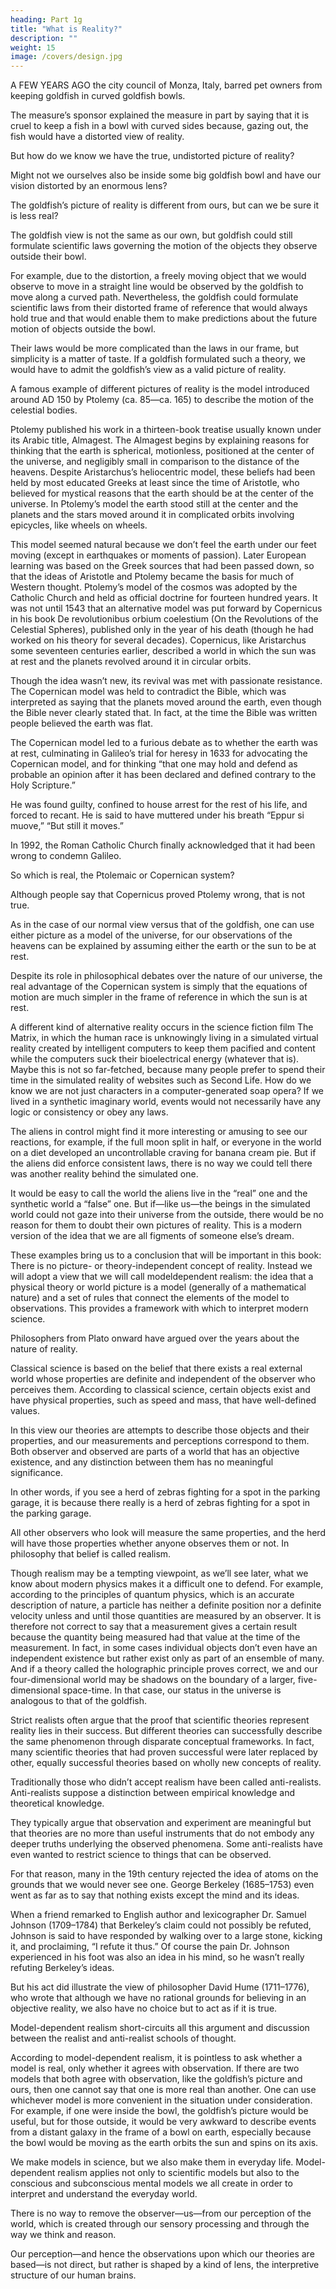 ```yaml
---
heading: Part 1g
title: "What is Reality?"
description: ""
weight: 15
image: /covers/design.jpg
---
```



A FEW YEARS AGO the city council of Monza, Italy, barred pet owners from keeping goldfish in curved goldfish bowls. 

The measure’s sponsor explained the measure in part by saying that it is cruel to keep a fish in a bowl with curved sides because, gazing out, the fish would have a distorted view of reality. 

But how do we know we have the true, undistorted picture of reality?

Might not we ourselves also be inside some big goldfish bowl and have our vision distorted by an enormous lens? 

The goldfish’s picture of reality is different from ours, but can we be sure it is less real?

The goldfish view is not the same as our own, but goldfish could still formulate scientific laws governing the motion of the objects they observe outside their bowl. 

For example, due to the distortion, a freely moving object that we would observe to move in a straight line would be observed by the goldfish to move along a curved path. Nevertheless, the goldfish could formulate scientific laws from their distorted frame of reference that would always hold true and that would enable them to make predictions about the future motion of objects outside the bowl. 

Their laws would be more complicated than the laws in our frame, but simplicity is a matter of taste. If a goldfish formulated such a theory, we would have to admit the goldfish’s view as a valid picture of reality.

A famous example of different pictures of reality is the model introduced around AD 150 by Ptolemy (ca. 85—ca. 165) to describe the motion of the celestial bodies. 

Ptolemy published his work in a thirteen-book treatise usually known under its Arabic title, Almagest. The Almagest
begins by explaining reasons for thinking that the earth is spherical, motionless, positioned at the
center of the universe, and negligibly small in comparison to the distance of the heavens. Despite
Aristarchus’s heliocentric model, these beliefs had been held by most educated Greeks at least
since the time of Aristotle, who believed for mystical reasons that the earth should be at the center
of the universe. In Ptolemy’s model the earth stood still at the center and the planets and the stars
moved around it in complicated orbits involving epicycles, like wheels on wheels.

This model seemed natural because we don’t feel the earth under our feet moving (except in
earthquakes or moments of passion). Later European learning was based on the Greek sources that
had been passed down, so that the ideas of Aristotle and Ptolemy became the basis for much of
Western thought. Ptolemy’s model of the cosmos was adopted by the Catholic Church and held as
official doctrine for fourteen hundred years. It was not until 1543 that an alternative model was put
forward by Copernicus in his book De revolutionibus orbium coelestium (On the Revolutions of
the Celestial Spheres), published only in the year of his death (though he had worked on his theory
for several decades).
Copernicus, like Aristarchus some seventeen centuries earlier, described a world in which the sun
was at rest and the planets revolved around it in circular orbits. 

Though the idea wasn’t new, its revival was met with passionate resistance. The Copernican model was held to contradict the
Bible, which was interpreted as saying that the planets moved around the earth, even though the Bible never clearly stated that. In fact, at the time the Bible was written people believed the earth was flat. 

The Copernican model led to a furious debate as to whether the earth was at rest, culminating in Galileo’s trial for heresy in 1633 for advocating the Copernican model, and for thinking “that one may hold and defend as probable an opinion after it has been declared and
defined contrary to the Holy Scripture.” 

He was found guilty, confined to house arrest for the rest of his life, and forced to recant. He is said to have muttered under his breath “Eppur si muove,” “But still it moves.”

In 1992, the Roman Catholic Church finally acknowledged that it had been wrong to condemn Galileo.

So which is real, the Ptolemaic or Copernican system? 

Although people say that Copernicus proved Ptolemy wrong, that is not true.

As in the case of our normal view versus that of the goldfish, one can use either picture as a model of the universe, for our observations of the heavens can be explained by assuming either the earth or the sun to be at rest.

Despite its role in philosophical debates over the nature of our universe, the real advantage of the Copernican system is simply that the equations of motion are much simpler in the frame of reference in which the sun is at rest.

A different kind of alternative reality occurs in the science fiction film The Matrix, in which the
human race is unknowingly living in a simulated virtual reality created by intelligent computers to
keep them pacified and content while the computers suck their bioelectrical energy (whatever that
is). Maybe this is not so far-fetched, because many people prefer to spend their time in the
simulated reality of websites such as Second Life. How do we know we are not just characters in a
computer-generated soap opera? If we lived in a synthetic imaginary world, events would not
necessarily have any logic or consistency or obey any laws.

The aliens in control might find it more interesting or amusing to see our reactions, for example, if the full moon split in half, or
everyone in the world on a diet developed an uncontrollable craving for banana cream pie. But if the aliens did enforce consistent laws, there is no way we could tell there was another reality behind the simulated one. 

It would be easy to call the world the aliens live in the “real” one and the synthetic world a “false” one. But if—like us—the beings in the simulated world could not gaze
into their universe from the outside, there would be no reason for them to doubt their own pictures
of reality. This is a modern version of the idea that we are all figments of someone else’s dream.

These examples bring us to a conclusion that will be important in this book: There is no picture- or
theory-independent concept of reality. Instead we will adopt a view that we will call modeldependent realism: the idea that a physical theory or world picture is a model (generally of a
mathematical nature) and a set of rules that connect the elements of the model to observations.
This provides a framework with which to interpret modern science.

Philosophers from Plato onward have argued over the years about the nature of reality. 

Classical science is based on the belief that there exists a real external world whose properties are definite and independent of the observer who perceives them. According to classical science, certain objects exist and have physical properties, such as speed and mass, that have well-defined values.


In this view our theories are attempts to describe those objects and their properties, and our measurements and perceptions correspond to them. Both observer and observed are parts of a world that has an objective existence, and any distinction between them has no meaningful significance. 

In other words, if you see a herd of zebras fighting for a spot in the parking garage, it is because there really is a herd of zebras fighting for a spot in the parking garage. 

All other observers who look will measure the same properties, and the herd will have those properties whether anyone observes them or not. In philosophy that belief is called realism. 

Though realism may be a tempting viewpoint, as we’ll see later, what we know about modern physics makes it a difficult one to defend. For example, according to the principles of quantum physics, which is an accurate description of nature, a particle has neither a definite position nor a
definite velocity unless and until those quantities are measured by an observer. It is therefore not
correct to say that a measurement gives a certain result because the quantity being measured had
that value at the time of the measurement. In fact, in some cases individual objects don’t even have
an independent existence but rather exist only as part of an ensemble of many. And if a theory
called the holographic principle proves correct, we and our four-dimensional world may be
shadows on the boundary of a larger, five-dimensional space-time. In that case, our status in the
universe is analogous to that of the goldfish.

Strict realists often argue that the proof that scientific theories represent reality lies in their success. But different theories can successfully describe the same phenomenon through disparate conceptual frameworks. In fact, many scientific theories that had proven successful were later
replaced by other, equally successful theories based on wholly new concepts of reality.

Traditionally those who didn’t accept realism have been called anti-realists. Anti-realists suppose a distinction between empirical knowledge and theoretical knowledge. 

They typically argue that observation and experiment are meaningful but that theories are no more than useful instruments that do not embody any deeper truths underlying the observed phenomena. Some anti-realists have even wanted to restrict science to things that can be observed. 

For that reason, many in the 19th century rejected the idea of atoms on the grounds that we would never see one. George Berkeley (1685–1753) even went as far as to say that nothing exists except the mind and its ideas. 

When a friend remarked to English author and lexicographer Dr. Samuel Johnson (1709–1784)
that Berkeley’s claim could not possibly be refuted, Johnson is said to have responded by walking
over to a large stone, kicking it, and proclaiming, “I refute it thus.” Of course the pain Dr. Johnson experienced in his foot was also an idea in his mind, so he wasn’t really refuting Berkeley’s ideas.

But his act did illustrate the view of philosopher David Hume (1711–1776), who wrote that
although we have no rational grounds for believing in an objective reality, we also have no choice
but to act as if it is true.

Model-dependent realism short-circuits all this argument and discussion between the realist and
anti-realist schools of thought.


According to model-dependent realism, it is pointless to ask whether a model is real, only whether it agrees with observation. If there are two models that both agree with observation, like the goldfish’s picture and ours, then one cannot say that one is more real than another. One can use
whichever model is more convenient in the situation under consideration. For example, if one were inside the bowl, the goldfish’s picture would be useful, but for those outside, it would be very awkward to describe events from a distant galaxy in the frame of a bowl on earth, especially
because the bowl would be moving as the earth orbits the sun and spins on its axis.

We make models in science, but we also make them in everyday life. Model-dependent realism applies not only to scientific models but also to the conscious and subconscious mental models we all create in order to interpret and understand the everyday world. 

There is no way to remove the observer—us—from our perception of the world, which is created through our sensory processing and through the way we think and reason. 

Our perception—and hence the observations upon which our theories are based—is not direct, but rather is shaped by a kind of lens, the interpretive structure of our human brains.
